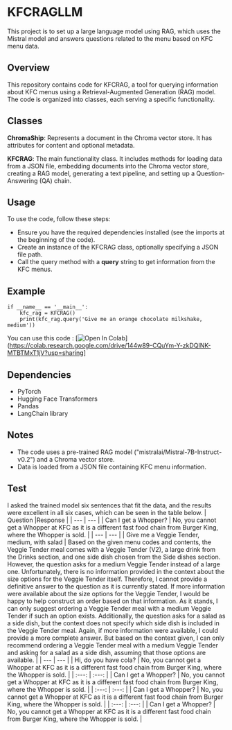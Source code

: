 # KFCRAGLLM
This project is to set up a large language model using RAG, which uses the Mistral model and answers questions related to the menu based on KFC menu data.
## Overview
This repository contains code for KFCRAG, a tool for querying information about KFC menus using a Retrieval-Augmented Generation (RAG) model. The code is organized into classes, each serving a specific functionality.
## Classes
<b>ChromaShip</b>: Represents a document in the Chroma vector store. It has attributes for content and optional metadata.

<b>KFCRAG</b>: The main functionality class. It includes methods for loading data from a JSON file, embedding documents into the Chroma vector store, creating a RAG model, generating a text pipeline, and setting up a Question-Answering (QA) chain.
## Usage
To use the code, follow these steps:

* Ensure you have the required dependencies installed (see the imports at the beginning of the code).
* Create an instance of the KFCRAG class, optionally specifying a JSON file path.
* Call the query method with a <b>query</b> string to get information from the KFC menus.

## Example
```
if __name__ == '__main__':
    kfc_rag = KFCRAG()
    print(kfc_rag.query('Give me an orange chocolate milkshake, medium'))
```
You can use this code :
[![Open In Colab](https://colab.research.google.com/assets/colab-badge.svg)](https://colab.research.google.com/drive/144w89-CQuYm-Y-zkDQINK-MTBTMxT1jV?usp=sharing]

## Dependencies
* PyTorch
* Hugging Face Transformers
* Pandas
* LangChain library

## Notes
* The code uses a pre-trained RAG model ("mistralai/Mistral-7B-Instruct-v0.2") and a Chroma vector store.
* Data is loaded from a JSON file containing KFC menu information.

## Test 
I asked the trained model six sentences that fit the data, and the results were excellent in all six cases, which can be seen in the table below.
| Question |Response   |
| ---   | --- | 
| Can I get a Whopper? | No, you cannot get a Whopper at KFC as it is a different fast food chain from Burger King, where the Whopper is sold.   | 
| ---   | --- | 
| Give me a Veggie Tender, medium, with salad | Based on the given menu codes and contents, the Veggie Tender meal comes with a Veggie Tender (V2), a large drink from the Drinks section, and one side dish chosen from the Side dishes section. However, the question asks for a medium Veggie Tender instead of a large one. Unfortunately, there is no information provided in the context about the size options for the Veggie Tender itself. Therefore, I cannot provide a definitive answer to the question as it is currently stated. If more information were available about the size options for the Veggie Tender, I would be happy to help construct an order based on that information. As it stands, I can only suggest ordering a Veggie Tender meal with a medium Veggie Tender if such an option exists. Additionally, the question asks for a salad as a side dish, but the context does not specify which side dish is included in the Veggie Tender meal. Again, if more information were available, I could provide a more complete answer. But based on the context given, I can only recommend ordering a Veggie Tender meal with a medium Veggie Tender and asking for a salad as a side dish, assuming that those options are available.   | 
| ---  | --- | 
| Hi, do you have cola? | No, you cannot get a Whopper at KFC as it is a different fast food chain from Burger King, where the Whopper is sold.   | 
| :---:   | :---: | 
| Can I get a Whopper? | No, you cannot get a Whopper at KFC as it is a different fast food chain from Burger King, where the Whopper is sold.   | 
| :---:   | :---: | 
| Can I get a Whopper? | No, you cannot get a Whopper at KFC as it is a different fast food chain from Burger King, where the Whopper is sold.   | 
| :---:   | :---: | 
| Can I get a Whopper? | No, you cannot get a Whopper at KFC as it is a different fast food chain from Burger King, where the Whopper is sold.   | 

